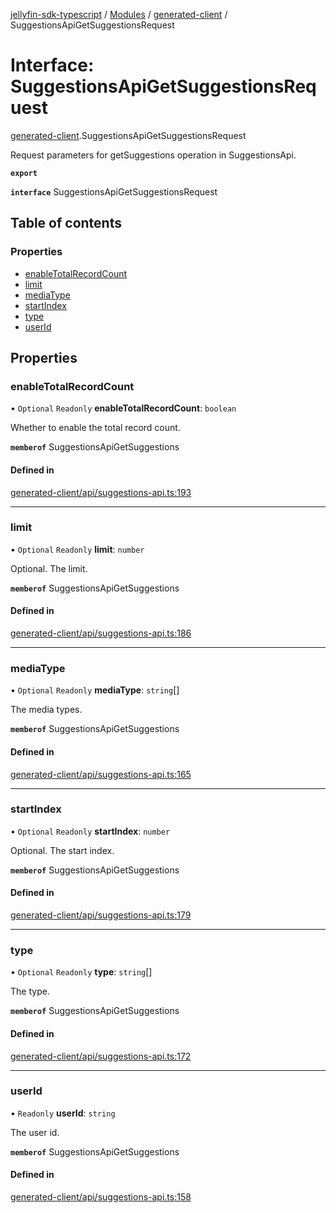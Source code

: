 [jellyfin-sdk-typescript](../README.md) / [Modules](../modules.md) / [generated-client](../modules/generated_client.md) / SuggestionsApiGetSuggestionsRequest

# Interface: SuggestionsApiGetSuggestionsRequest

[generated-client](../modules/generated_client.md).SuggestionsApiGetSuggestionsRequest

Request parameters for getSuggestions operation in SuggestionsApi.

**`export`**

**`interface`** SuggestionsApiGetSuggestionsRequest

## Table of contents

### Properties

- [enableTotalRecordCount](generated_client.SuggestionsApiGetSuggestionsRequest.md#enabletotalrecordcount)
- [limit](generated_client.SuggestionsApiGetSuggestionsRequest.md#limit)
- [mediaType](generated_client.SuggestionsApiGetSuggestionsRequest.md#mediatype)
- [startIndex](generated_client.SuggestionsApiGetSuggestionsRequest.md#startindex)
- [type](generated_client.SuggestionsApiGetSuggestionsRequest.md#type)
- [userId](generated_client.SuggestionsApiGetSuggestionsRequest.md#userid)

## Properties

### enableTotalRecordCount

• `Optional` `Readonly` **enableTotalRecordCount**: `boolean`

Whether to enable the total record count.

**`memberof`** SuggestionsApiGetSuggestions

#### Defined in

[generated-client/api/suggestions-api.ts:193](https://github.com/thornbill/jellyfin-sdk-typescript/blob/46678c1/src/generated-client/api/suggestions-api.ts#L193)

___

### limit

• `Optional` `Readonly` **limit**: `number`

Optional. The limit.

**`memberof`** SuggestionsApiGetSuggestions

#### Defined in

[generated-client/api/suggestions-api.ts:186](https://github.com/thornbill/jellyfin-sdk-typescript/blob/46678c1/src/generated-client/api/suggestions-api.ts#L186)

___

### mediaType

• `Optional` `Readonly` **mediaType**: `string`[]

The media types.

**`memberof`** SuggestionsApiGetSuggestions

#### Defined in

[generated-client/api/suggestions-api.ts:165](https://github.com/thornbill/jellyfin-sdk-typescript/blob/46678c1/src/generated-client/api/suggestions-api.ts#L165)

___

### startIndex

• `Optional` `Readonly` **startIndex**: `number`

Optional. The start index.

**`memberof`** SuggestionsApiGetSuggestions

#### Defined in

[generated-client/api/suggestions-api.ts:179](https://github.com/thornbill/jellyfin-sdk-typescript/blob/46678c1/src/generated-client/api/suggestions-api.ts#L179)

___

### type

• `Optional` `Readonly` **type**: `string`[]

The type.

**`memberof`** SuggestionsApiGetSuggestions

#### Defined in

[generated-client/api/suggestions-api.ts:172](https://github.com/thornbill/jellyfin-sdk-typescript/blob/46678c1/src/generated-client/api/suggestions-api.ts#L172)

___

### userId

• `Readonly` **userId**: `string`

The user id.

**`memberof`** SuggestionsApiGetSuggestions

#### Defined in

[generated-client/api/suggestions-api.ts:158](https://github.com/thornbill/jellyfin-sdk-typescript/blob/46678c1/src/generated-client/api/suggestions-api.ts#L158)
